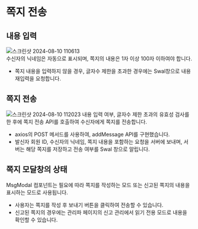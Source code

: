 # 쪽지 전송
## 내용 입력
![스크린샷 2024-08-10 110613](https://github.com/user-attachments/assets/dde891fb-9429-4d2d-a88c-80c876353048)<br>
 수신자의 닉네임은 자동으로 표시되며, 쪽지의 내용은 1자 이상 100자 이하여야 합니다.
 - 쪽지 내용을 입력하지 않을 경우, 글자수 제한을 초과한 경우에는 Swal창으로 내용 재입력을 요청합니다.
 
## 쪽지 전송
![스크린샷 2024-08-10 112023](https://github.com/user-attachments/assets/fd058295-6f27-4cd2-9ad4-f3e456625846)
내용 입력 여부, 글자수 제한 초과의 유효성 검사를 한 후에 쪽지 전송 API를 호출하여 수신자에게 쪽지를 전송합니다.
- axios의 POST 메서드를 사용하여, addMessage API를 구현했습니다.
- 발신자 회원 ID, 수신자의 닉네임, 쪽지 내용을 포함하는 요청을 서버에 보내며, 서버는 해당 쪽지를 저장하고 전송 여부를 Swal 창으로 알립니다.

## 쪽지 모달창의 상태
MsgModal 컴포넌트는 필요에 따라 쪽지를 작성하는 모드 또는 신고된 쪽지의 내용을 표시하는 모드로 사용됩니다.
- 사용자는 쪽지를 작성 후 보내기 버튼을 클릭하여 전송할 수 있습니다.
- 신고된 쪽지의 경우에는 관리파 페이지의 신고 관리에서 읽기 전용 모드로 내용을 확인할 수 있습니다.
